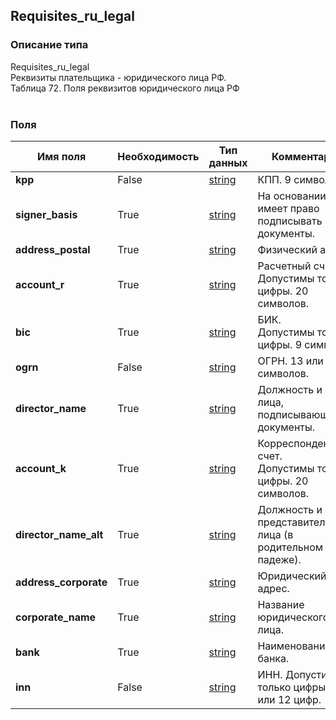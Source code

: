 
## Requisites_ru_legal

### Описание типа
Requisites_ru_legal<br/>Реквизиты плательщика - юридического лица РФ.<br/>Таблица 72. Поля реквизитов юридического лица РФ<br/><br/>
### Поля

| Имя поля | Необходимость | Тип данных | Комментарий |
|---|---|---|---|
|**kpp**|False|[string](/docs/types/string.md)|КПП. 9 символов.<br/>|
|**signer_basis**|True|[string](/docs/types/string.md)|На основании чего имеет право подписывать документы.<br/>|
|**address_postal**|True|[string](/docs/types/string.md)|Физический адрес.<br/>|
|**account_r**|True|[string](/docs/types/string.md)|Расчетный счет.<br/>Допустимы только цифры. 20 символов.<br/>|
|**bic**|True|[string](/docs/types/string.md)|БИК.<br/>Допустимы только цифры. 9 символов.<br/>|
|**ogrn**|False|[string](/docs/types/string.md)|ОГРН. 13 или 15 символов.<br/>|
|**director_name**|True|[string](/docs/types/string.md)|Должность и ФИО лица, подписывающего документы.<br/>|
|**account_k**|True|[string](/docs/types/string.md)|Корреспондентский счет.<br/>Допустимы только цифры. 20 символов.<br/>|
|**director_name_alt**|True|[string](/docs/types/string.md)|Должность и ФИО представителя юр. лица (в родительном падеже).<br/>|
|**address_corporate**|True|[string](/docs/types/string.md)|Юридический адрес.<br/>|
|**corporate_name**|True|[string](/docs/types/string.md)|Название юридического лица.<br/>|
|**bank**|True|[string](/docs/types/string.md)|Наименование банка.<br/>|
|**inn**|False|[string](/docs/types/string.md)|ИНН. Допустимы только цифры. 10 или 12 цифр.<br/>|
